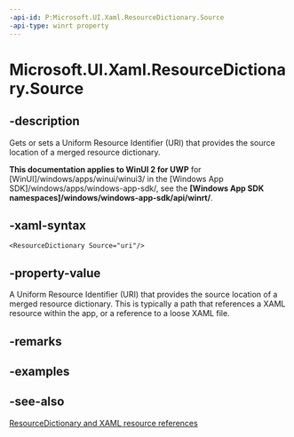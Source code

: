 ```yaml
---
-api-id: P:Microsoft.UI.Xaml.ResourceDictionary.Source
-api-type: winrt property
---
```


<!-- Property syntax
public Windows.Foundation.Uri Source { get;  set; }
-->

# Microsoft.UI.Xaml.ResourceDictionary.Source

## -description
Gets or sets a Uniform Resource Identifier (URI) that provides the source location of a merged resource dictionary.

**This documentation applies to WinUI 2 for UWP** for [WinUI]/windows/apps/winui/winui3/ in the [Windows App SDK]/windows/apps/windows-app-sdk/, see the **[Windows App SDK namespaces]/windows/windows-app-sdk/api/winrt/**.

## -xaml-syntax
```xaml
<ResourceDictionary Source="uri"/>
```


## -property-value
A Uniform Resource Identifier (URI) that provides the source location of a merged resource dictionary. This is typically a path that references a XAML resource within the app, or a reference to a loose XAML file.

## -remarks

## -examples

## -see-also
[ResourceDictionary and XAML resource references](/windows/uwp/controls-and-patterns/resourcedictionary-and-xaml-resource-references)
